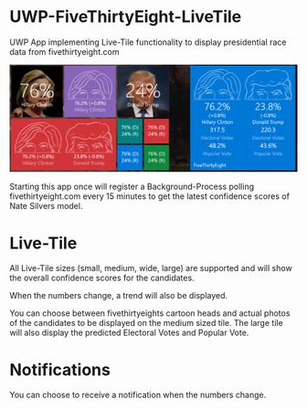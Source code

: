 # UWP-FiveThirtyEight-LiveTile
UWP App implementing Live-Tile functionality to display presidential race data from fivethirtyeight.com

![FiveThirtyEight Tile](previewmulti.png)

Starting this app once will register a Background-Process polling fivethirtyeight.com every 15 minutes to get the latest confidence scores of Nate Silvers model.

# Live-Tile

All Live-Tile sizes (small, medium, wide, large) are supported and will show the overall confidence scores for the candidates.

When the numbers change, a trend will also be displayed.

You can choose between fivethirtyeights cartoon heads and actual photos of the candidates to be displayed on the medium sized tile.
The large tile will also display the predicted Electoral Votes and Popular Vote.

# Notifications

You can choose to receive a notification when the numbers change.
